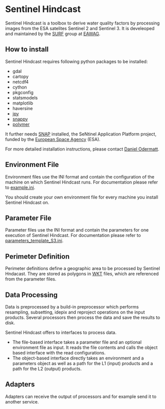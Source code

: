 Sentinel Hindcast
=
Sentinel Hindcast is a toolbox to derive water quality factors by processing images from the ESA satelites Sentinel 2 and Sentinel 3.
It is develeoped and maintained by the [SURF](https://www.eawag.ch/en/department/surf/) group at [EAWAG](https://www.eawag.ch/en/).

How to install
-
Sentinel Hindcast requires following python packages to be installed:
* gdal
* cartopy
* netcdf4
* cython
* pkgconfig
* statsmodels
* matplotlib
* haversine
* [jpy](https://github.com/bcdev/jpy/blob/master/README.md)
* [snappy](https://github.com/senbox-org/snap-engine/blob/master/snap-python/src/main/resources/README.md)
* [polymer](https://forum.hygeos.com/viewtopic.php?f=5&t=56)

It further needs [SNAP](http://step.esa.int/main/toolboxes/snap/) installed, the SeNtinel Application Platform project, funded by the [European Space Agency](http://www.esa.int/) (ESA).

For more detailed installation instructions, please contact [Daniel Odermatt](https://www.eawag.ch/de/ueberuns/portraet/organisation/mitarbeitende/profile/daniel-odermatt/show/).

Environment File
-
Environment files use the INI format and contain the configuration of the machine on which Sentinel Hindcast runs.
For documentation please refer to [example.ini](https://renkulab.io/gitlab/odermatt/sentinel-hindcast/blob/master/environments/example.ini).

You should create your own environment file for every machine you install Sentinel Hindcast on.

Parameter File
-
Parameter files use the INI format and contain the parameters for one execution of Sentinel Hindcast. For documentation please refer to [parameters_template_S3.ini](https://renkulab.io/gitlab/odermatt/sentinel-hindcast/blob/master/parameters/parameters_template_S3.ini).

Perimeter Definition
-
Perimeter definitions define a geographic area to be processed by Sentinel Hndacast. They are stored as polygons in [WKT](https://en.wikipedia.org/wiki/Well-known_text_representation_of_geometry) files, which are referenced from the parameter files.

Data Processing
-
Data is preprocessed by a build-in preprocessor which performs resampling, subsetting, idepix and reproject operations on the input products.
Several processors then process the data and save the results to disk.

Sentinel Hindcast offers to interfaces to process data.
- The file-based interface takes a parameter file and an optional environment file as input. It reads the file contents and calls the object based interface with the read configurations.
- The object-based interface directly takes an environment and a parameters object as well as a path for the L1 (input) products and a path for the L2 (output) products.


Adapters
-
Adapters can receive the output of processors and for example send it to another service.
